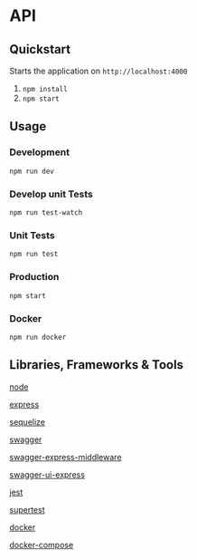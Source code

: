 # API

## Quickstart

Starts the application on `http://localhost:4000`

1. `npm install`
2. `npm start`

## Usage

### Development

`npm run dev`

### Develop unit Tests

`npm run test-watch`

### Unit Tests

`npm run test`

### Production

`npm start`

### Docker
`npm run docker`

## Libraries, Frameworks & Tools

[node](https://nodejs.org/en/)

[express](https://expressjs.com/)

[sequelize](https://sequelize.org/)

[swagger](https://swagger.io/)

[swagger-express-middleware](https://www.npmjs.com/package/swagger-express-middleware)

[swagger-ui-express](https://www.npmjs.com/package/swagger-ui-express)

[jest](https://mochajs.org/)

[supertest](https://github.com/visionmedia/supertest)

[docker](https://www.docker.com/)

[docker-compose](https://docs.docker.com/compose/)

